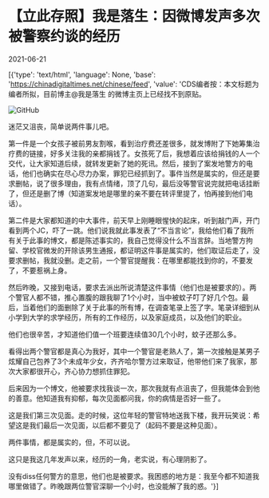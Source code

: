 # 【立此存照】我是落生：因微博发声多次被警察约谈的经历

2021-06-21

[{'type': 'text/html', 'language': None, 'base': 'https://chinadigitaltimes.net/chinese/feed', 'value': 'CDS编者按：本文标题为编者所拟，目前博主@我是落生 的微博主页上已经找不到原贴。

![GitHub](https://chinadigitaltimes.net/chinese/files/2021/06/我是落生-scaled.jpg)

迷茫又沮丧，简单说两件事儿吧。

第一件是一个女孩子被前男友割喉，看到治疗费还差很多，就发博附了下她筹集治疗费的链接，好多关注我的亲都捐钱了。女孩死了后，我想着应该给捐钱的人一个交代，让大家知道后续，就转发更新了她的死讯。然后，接到了案发地警方的电话，他们也确实在尽心尽力办案，罪犯已经抓到了。事件当然是属实的，但还是要求删帖，说了很多理由，我有点情绪，顶了几句，最后没等警官说完就把电话挂断了，但还是删了博（知道案发地是哪里的亲不要在转评里提了，怕再接到他们电话）。

第二件是大家都知道的中大事件，前天早上刚睡眼惺快的起床，听到敲门声，开门看到两个JC，吓了一跳。他们说我就此事发表了“不当言论”，我给他们看了我所有关于此事的博文，都是陈述事实的，我自己觉得没什么不当言辞。当地警方拘留、学校官微发的开除该男生通报，都证明这件事是属实的，他们取证后走了，没要求删帖，我就没删。走之前，一个警官提醒我：在哪里都能找到你的，不要发了，不要惹祸上身。

然后昨晚，又接到电话，要求去派出所说清楚这件事情（他们也是被要求的）。两个警官人都不错，推心置腹的跟我聊了1个小时，当中被蚊子叮了好几个包。最后，当着他们的面删除了关于此事的所有博，在调查笔录上签了字。笔录详细到从小学到大学的求学经历，所有的工作经历，以及家庭成员，以及他们的职业。

他们也很辛苦，才知道他们值一个班要连续值30几个小时，蚊子还那么多。

看得出两个警官都是真心为我好，其中一个警官是老熟人了，第一次接触是某男子炫耀自己包养了3个未成年少女，齐齐哈尔警方过来取证，他带他们来了我家，那次大家都很开心，齐心协力想抓住罪犯。

后来因为一个博文，他被要求找我谈一次，那次我就有点沮丧了，但我能体会到他的善意。他知道我有抑郁，每次见面都问我，你的病情是否好一些了。

这是我们第三次见面。走的时候，这位年轻的警官特地送我下楼，我开玩笑说：希望这是我们最后一次见面，以后都不要见了（起码不要是这种见面）。

两件事情，都是属实的，但，不可以说。

这只是我这几年发声以来，经历的一角，老实说，有心理阴影了。

没有diss任何警方的意思，他们也是被要求。我困惑的地方是：我至今都不知道我哪里做错了。昨晚跟两位警官深聊一个小时，也没能解了我的惑。'}]